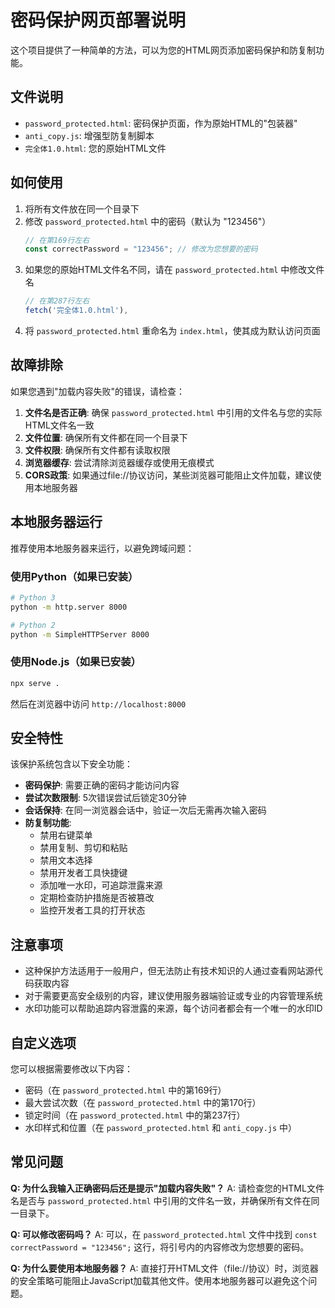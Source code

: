 # 密码保护网页部署说明

这个项目提供了一种简单的方法，可以为您的HTML网页添加密码保护和防复制功能。

## 文件说明

- `password_protected.html`: 密码保护页面，作为原始HTML的"包装器"
- `anti_copy.js`: 增强型防复制脚本
- `完全体1.0.html`: 您的原始HTML文件

## 如何使用

1. 将所有文件放在同一个目录下
2. 修改 `password_protected.html` 中的密码（默认为 "123456"）
   ```javascript
   // 在第169行左右
   const correctPassword = "123456"; // 修改为您想要的密码
   ```
3. 如果您的原始HTML文件名不同，请在 `password_protected.html` 中修改文件名
   ```javascript
   // 在第287行左右
   fetch('完全体1.0.html'),
   ```
4. 将 `password_protected.html` 重命名为 `index.html`，使其成为默认访问页面

## 故障排除

如果您遇到"加载内容失败"的错误，请检查：

1. **文件名是否正确**: 确保 `password_protected.html` 中引用的文件名与您的实际HTML文件名一致
2. **文件位置**: 确保所有文件都在同一个目录下
3. **文件权限**: 确保所有文件都有读取权限
4. **浏览器缓存**: 尝试清除浏览器缓存或使用无痕模式
5. **CORS政策**: 如果通过file://协议访问，某些浏览器可能阻止文件加载，建议使用本地服务器

## 本地服务器运行

推荐使用本地服务器来运行，以避免跨域问题：

### 使用Python（如果已安装）
```bash
# Python 3
python -m http.server 8000

# Python 2
python -m SimpleHTTPServer 8000
```

### 使用Node.js（如果已安装）
```bash
npx serve .
```

然后在浏览器中访问 `http://localhost:8000`

## 安全特性

该保护系统包含以下安全功能：

- **密码保护**: 需要正确的密码才能访问内容
- **尝试次数限制**: 5次错误尝试后锁定30分钟
- **会话保持**: 在同一浏览器会话中，验证一次后无需再次输入密码
- **防复制功能**:
  - 禁用右键菜单
  - 禁用复制、剪切和粘贴
  - 禁用文本选择
  - 禁用开发者工具快捷键
  - 添加唯一水印，可追踪泄露来源
  - 定期检查防护措施是否被篡改
  - 监控开发者工具的打开状态

## 注意事项

- 这种保护方法适用于一般用户，但无法防止有技术知识的人通过查看网站源代码获取内容
- 对于需要更高安全级别的内容，建议使用服务器端验证或专业的内容管理系统
- 水印功能可以帮助追踪内容泄露的来源，每个访问者都会有一个唯一的水印ID

## 自定义选项

您可以根据需要修改以下内容：

- 密码（在 `password_protected.html` 中的第169行）
- 最大尝试次数（在 `password_protected.html` 中的第170行）
- 锁定时间（在 `password_protected.html` 中的第237行）
- 水印样式和位置（在 `password_protected.html` 和 `anti_copy.js` 中）

## 常见问题

**Q: 为什么我输入正确密码后还是提示"加载内容失败"？**
A: 请检查您的HTML文件名是否与 `password_protected.html` 中引用的文件名一致，并确保所有文件在同一目录下。

**Q: 可以修改密码吗？**
A: 可以，在 `password_protected.html` 文件中找到 `const correctPassword = "123456";` 这行，将引号内的内容修改为您想要的密码。

**Q: 为什么要使用本地服务器？**
A: 直接打开HTML文件（file://协议）时，浏览器的安全策略可能阻止JavaScript加载其他文件。使用本地服务器可以避免这个问题。 